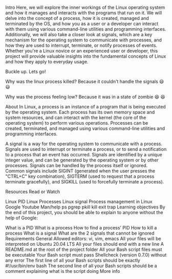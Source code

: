 Intro
Here, we will explore the inner workings of the Linux operating system and how it manages and interacts with the programs that run on it. We will delve into the concept of a process, how it is created, managed and terminated by the OS, and how you as a user or a developer can interact with them using various command-line utilities and programming interfaces. Additionally, we will also take a closer look at signals, which are a key mechanism for the operating system to communicate with processes, and how they are used to interrupt, terminate, or notify processes of events. Whether you're a Linux novice or an experienced user or developer, this project will provide valuable insights into the fundamental concepts of Linux and how they apply to everyday usage.

Buckle up. Lets go!

Why was the linux process killed? Because it couldn't handle the signals 😃 😃

Why was the process feeling low? Because it was in a state of zombie 😆 😆

About
In Linux, a process is an instance of a program that is being executed by the operating system. Each process has its own memory space and system resources, and can interact with the kernel (the core of the operating system) to perform various operations. Processes can be created, terminated, and managed using various command-line utilities and programming interfaces.

A signal is a way for the operating system to communicate with a process. Signals are used to interrupt or terminate a process, or to send a notification to a process that an event has occurred. Signals are identified by a unique integer value, and can be generated by the operating system or by other processes. Signals can be handled by the process itself or ignored. Common signals include SIGINT (generated when the user presses the "CTRL+C" key combination), SIGTERM (used to request that a process terminate gracefully), and SIGKILL (used to forcefully terminate a process).

Resources
Read or Watch

Linux PID
Linux Processes
Linux signal
Process management in Linux
Google
Youtube
Man/help
ps
pgrep
pkill
kill
exit
trap
Learning objectives
By the end of this project, you should be able to explain to anyone without the help of Google:

 What is a PID
 What is a process
 How to find a process’ PID
 How to kill a process
 What is a signal
 What are the 2 signals that cannot be ignored
Requirements
General
Allowed editors: vi, vim, emacs
All your files will be interpreted on Ubuntu 20.04 LTS
All your files should end with a new line
A README.md at the root of the project folder
All your Bash script files must be executable
Your Bash script must pass Shellcheck (version 0.7.0) without any error
The first line of all your Bash scripts should be exactly #!/usr/bin/env bash
The second line of all your Bash scripts should be a comment explaining what is the script doing
More info
